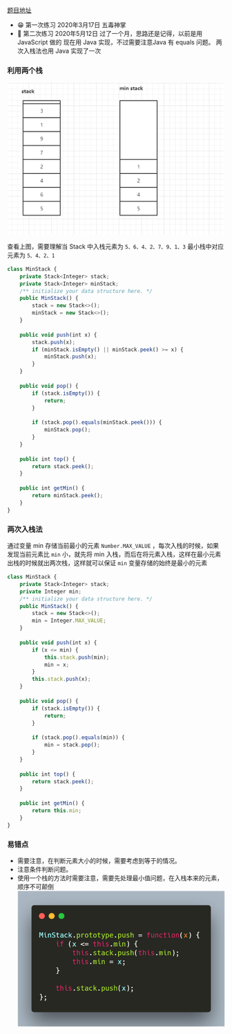 [题目地址](https://leetcode-cn.com/problems/linked-list-cycle/)



- :grin: 第一次练习  2020年3月17日 五毒神掌
- :shit: 第二次练习 2020年5月12日 过了一个月，思路还是记得，以前是用 JavaScript 做的 现在用 Java 实现，不过需要注意Java 有 equals 问题。 两次入栈法也用 Java 实现了一次



### 利用两个栈

![image-20200317201851102](../.vuepress/public/image-20200317201851102.png)

查看上图，需要理解当 Stack 中入栈元素为 `5、6、4、2、7、9、1、3` 最小栈中对应元素为 `5、4、2、1`

```javascript
class MinStack {
    private Stack<Integer> stack;
    private Stack<Integer> minStack;
    /** initialize your data structure here. */
    public MinStack() {
        stack = new Stack<>();
        minStack = new Stack<>();
    }
    
    public void push(int x) {
        stack.push(x);
        if (minStack.isEmpty() || minStack.peek() >= x) {
            minStack.push(x);
        }
    }
    
    public void pop() {
        if (stack.isEmpty()) {
            return;
        }

        if (stack.pop().equals(minStack.peek())) {
            minStack.pop();
        }
    }
    
    public int top() {
        return stack.peek();
    }
    
    public int getMin() {
        return minStack.peek();
    }
}
```



### 两次入栈法

通过变量 min 存储当前最小的元素 `Number.MAX_VALUE` ，每次入栈的时候，如果发现当前元素比 `min` 小，就先将 min 入栈，而后在将元素入栈，这样在最小元素出栈的时候就出两次栈，这样就可以保证 `min` 变量存储的始终是最小的元素

```javascript
class MinStack {
    private Stack<Integer> stack;
    private Integer min;
    /** initialize your data structure here. */
    public MinStack() {
        stack = new Stack<>();
        min = Integer.MAX_VALUE;
    }
    
    public void push(int x) {
        if (x <= min) {
            this.stack.push(min);
            min = x;
        }
        this.stack.push(x);
    }
    
    public void pop() {
        if (stack.isEmpty()) {
            return;
        }

        if (stack.pop().equals(min)) {
            min = stack.pop();
        }
    }
    
    public int top() {
        return stack.peek();
    }
    
    public int getMin() {
        return this.min;
    }
}
```



### 易错点

- 需要注意，在判断元素大小的时候，需要考虑到等于的情况。
- 注意条件判断问题。
- 使用一个栈的方法时需要注意，需要先处理最小值问题，在入栈本来的元素，顺序不可颠倒![min_stack_js](../.vuepress/public/min_stack_js.png)
